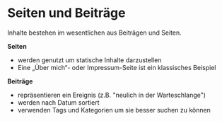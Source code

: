 # Seiten und Beiträge

Inhalte bestehen im wesentlichen aus Beiträgen und Seiten.

**Seiten**
  * werden genutzt um statische Inhalte darzustellen
  * Eine „Über mich“- oder Impressum-Seite ist ein klassisches Beispiel

**Beiträge**
  * repräsentieren ein Ereignis (z.B. "neulich in der Warteschlange")
  * werden nach Datum sortiert
  * verwenden Tags und Kategorien um sie besser suchen zu können
